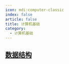 ```yaml
---
icon: mdi:computer-classic
index: false
article: false
title: 计算机基础
category:
  - 计算机基础
---
```


## [数据结构](data-structure/README.md)
